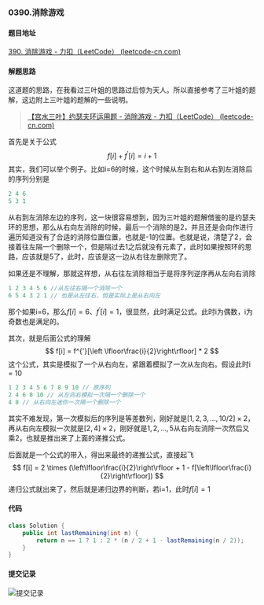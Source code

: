 ### 0390.消除游戏

#### 题目地址

[390. 消除游戏 - 力扣（LeetCode） (leetcode-cn.com)](https://leetcode-cn.com/problems/elimination-game/)

#### 解题思路

这道题的思路，在我看过三叶姐的思路过后惊为天人。所以直接参考了三叶姐的题解，这边附上三叶姐的题解的一些说明。

> [【宫水三叶】约瑟夫环运用题 - 消除游戏 - 力扣（LeetCode） (leetcode-cn.com)](https://leetcode-cn.com/problems/elimination-game/solution/gong-shui-san-xie-yue-se-fu-huan-yun-yon-x60m/)

首先是关于公式
$$
f[i] + f^{'}[i] = i + 1
$$
其实，我们可以举个例子。比如i=6的时候，这个时候从左到右和从右到左消除后的序列分别是

```java
2 4 6
5 3 1
```

从右到左消除左边的序列，这一块很容易想到，因为三叶姐的题解借鉴的是约瑟夫环的思想，那么从右向左消除的时候，最后一个消除的是2，并且还是会向作进行遍历知道没有了合适的消除位置位置，也就是-1的位置。也就是说，清楚了2，会接着往左隔一个删除一个，但是隔过去1之后就没有元素了，此时如果按照环的思路，应该就是5了，此时，应该是这一边从右往左删除完了。

如果还是不理解，那就这样想，从右往左消除相当于是将序列逆序再从左向右消除

```java
1 2 3 4 5 6 //从左往右隔一个消除一个
6 5 4 3 2 1 // 也是从左往右，但是实际上是从右向左
```

那个如果i=6，那么$f[i] = 6$、$f^{'}[i] = 1$，很显然，此时满足公式。此时i为偶数，i为奇数也是满足的。

其次，就是后面公式的理解
$$
f[i] = f^{'}[\left \lfloor\frac{i}{2}\right\rfloor] * 2
$$
这个公式，其实是模拟了一个从右向左，紧跟着模拟了一次从左向右。假设此时i = 10

```java
1 2 3 4 5 6 7 8 9 10 // 原序列
2 4 6 8 10 // 从左向右模拟一次隔一个删除一个
4 8 // 从右向左迷你一次隔一个删除一个
```

其实不难发现，第一次模拟后的序列是等差数列，刚好就是$[1, 2, 3, \dots, 10/2] \times 2$，再从右向左模拟一次就是$[2,4]\times 2$，刚好就是$1,2, \dots, 5$​从右向左消除一次然后又乘2​​，也就是推出来了上面的递推公式。

后面就是一个公式的带入，得出来最终的递推公式，直接起飞
$$
f[i] = 2 \times (\left\lfloor\frac{i}{2}\right\rfloor + 1 - f[\left\lfloor\frac{i}{2}\right\rfloor])
$$
递归公式就出来了，然后就是递归边界的判断，若i=1，此时$f[i]=1$

#### 代码

```java
class Solution {
    public int lastRemaining(int n) {
        return n == 1 ? 1 : 2 * (n / 2 + 1 - lastRemaining(n / 2));
    }
}
```

#### 提交记录

![提交记录](https://gitee.com/QingShanxl/pictures/raw/master/img//image-20220103001843972.png)